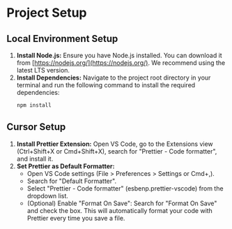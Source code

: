 # Project Setup

## Local Environment Setup

1.  **Install Node.js:** Ensure you have Node.js installed. You can download it from [https://nodejs.org/](https://nodejs.org/). We recommend using the latest LTS version.
2.  **Install Dependencies:** Navigate to the project root directory in your terminal and run the following command to install the required dependencies:
    ```bash
    npm install
    ```

## Cursor Setup

1.  **Install Prettier Extension:** Open VS Code, go to the Extensions view (Ctrl+Shift+X or Cmd+Shift+X), search for "Prettier - Code formatter", and install it.
2.  **Set Prettier as Default Formatter:**
    - Open VS Code settings (File > Preferences > Settings or Cmd+,).
    - Search for "Default Formatter".
    - Select "Prettier - Code formatter" (esbenp.prettier-vscode) from the dropdown list.
    - (Optional) Enable "Format On Save": Search for "Format On Save" and check the box. This will automatically format your code with Prettier every time you save a file.
